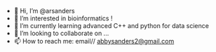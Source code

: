 - 👋 Hi, I’m @arsanders
- 👀 I’m interested in bioinformatics !
- 🌱 I’m currently learning advanced C++ and python for data science
- 💞️ I’m looking to collaborate on ...
- 📫 How to reach me: email// abbysanders2@gmail.com

<!---
arsanders/arsanders is a ✨ special ✨ repository because its `README.md` (this file) appears on your GitHub profile.
You can click the Preview link to take a look at your changes.
--->
